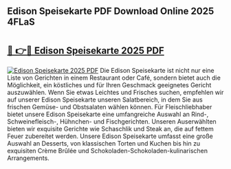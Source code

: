 ## Edison Speisekarte PDF Download Online 2025 4FLaS

# <h2><a href="http://gc6zm6v.nevu.top/?p=Edison+Speisekarte">🔗 👉🔴 Edison Speisekarte 2025 PDF</a></h2>

[![Edison Speisekarte 2025 PDF](https://i.imgur.com/dBaPXMq.png)](http://gc6zm6v.nevu.top/?p=Edison+Speisekarte)
Die Edison Speisekarte ist nicht nur eine Liste von Gerichten in einem Restaurant oder Café, sondern bietet auch die Möglichkeit, ein köstliches und für Ihren Geschmack geeignetes Gericht auszuwählen. Wenn Sie etwas Leichtes und Frisches suchen, empfehlen wir auf unserer Edison Speisekarte unseren Salatbereich, in dem Sie aus frischen Gemüse- und Obstsalaten wählen können. Für Fleischliebhaber bietet unsere Edison Speisekarte eine umfangreiche Auswahl an Rind-, Schweinefleisch-, Hühnchen- und Fischgerichten. Unseren Auserwählten bieten wir exquisite Gerichte wie Schaschlik und Steak an, die auf fettem Feuer zubereitet werden. Unsere Edison Speisekarte umfasst eine große Auswahl an Desserts, von klassischen Torten und Kuchen bis hin zu exquisiten Crème Brûlée und Schokoladen-Schokoladen-kulinarischen Arrangements.
